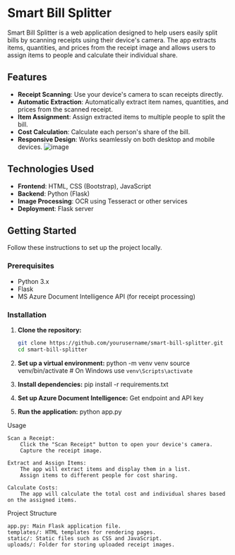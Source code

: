 # Smart Bill Splitter

Smart Bill Splitter is a web application designed to help users easily split bills by scanning receipts using their device's camera. The app extracts items, quantities, and prices from the receipt image and allows users to assign items to people and calculate their individual share.

## Features

- **Receipt Scanning**: Use your device's camera to scan receipts directly.
- **Automatic Extraction**: Automatically extract item names, quantities, and prices from the scanned receipt.
- **Item Assignment**: Assign extracted items to multiple people to split the bill.
- **Cost Calculation**: Calculate each person's share of the bill.
- **Responsive Design**: Works seamlessly on both desktop and mobile devices.
![image](https://github.com/user-attachments/assets/e50f6ca8-91fb-4f82-84bf-a0754cd2a412)

## Technologies Used

- **Frontend**: HTML, CSS (Bootstrap), JavaScript
- **Backend**: Python (Flask)
- **Image Processing**: OCR using Tesseract or other services
- **Deployment**: Flask server

## Getting Started

Follow these instructions to set up the project locally.

### Prerequisites

- Python 3.x
- Flask
- MS Azure Document Intelligence API  (for receipt processing)

### Installation

1. **Clone the repository:**
   ```bash
   git clone https://github.com/yourusername/smart-bill-splitter.git
   cd smart-bill-splitter

2. **Set up a virtual environment:**
python -m venv venv
source venv/bin/activate   # On Windows use `venv\Scripts\activate`

3. **Install dependencies:**
pip install -r requirements.txt
   
4. **Set up Azure Document Intelligence:**
Get endpoint and API key

5. **Run the application:**
python app.py


Usage

    Scan a Receipt:
        Click the "Scan Receipt" button to open your device's camera.
        Capture the receipt image.

    Extract and Assign Items:
        The app will extract items and display them in a list.
        Assign items to different people for cost sharing.

    Calculate Costs:
        The app will calculate the total cost and individual shares based on the assigned items.

Project Structure

    app.py: Main Flask application file.
    templates/: HTML templates for rendering pages.
    static/: Static files such as CSS and JavaScript.
    uploads/: Folder for storing uploaded receipt images.

